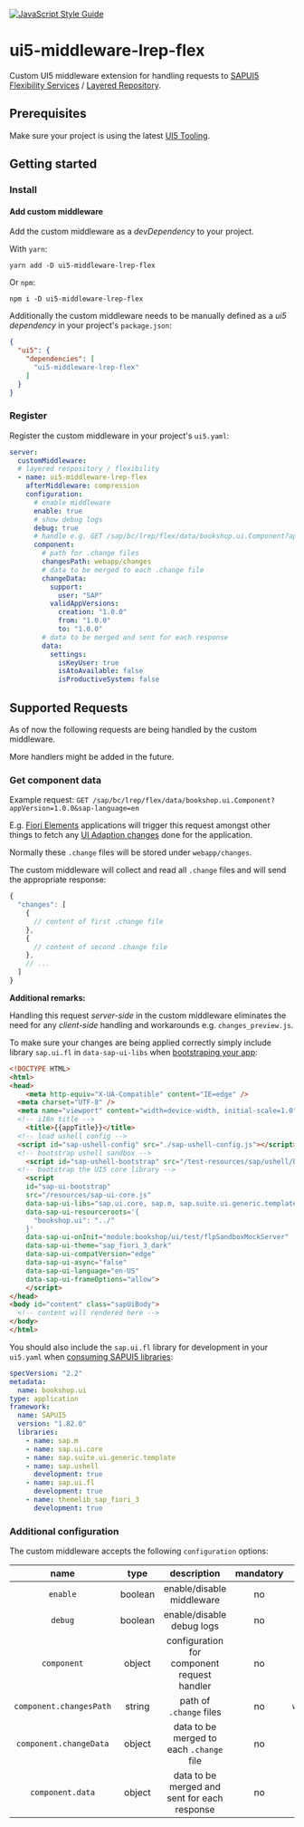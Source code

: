 [![JavaScript Style Guide](https://img.shields.io/badge/code_style-standard-brightgreen.svg)](https://standardjs.com)

# ui5-middleware-lrep-flex

Custom UI5 middleware extension for handling requests to [SAPUI5 Flexibility Services](https://help.sap.com/viewer/468a97775123488ab3345a0c48cadd8f/7.51.11/en-US/a8e55aa2f8bc4127923b20685a6d1621.html) / [Layered Repository](https://help.sap.com/viewer/468a97775123488ab3345a0c48cadd8f/7.51.11/en-US/9e6305746b8742f69faa55fae27ee220.html).

## Prerequisites

Make sure your project is using the latest [UI5 Tooling](https://sap.github.io/ui5-tooling/pages/GettingStarted/).

## Getting started

### Install

#### Add custom middleware

Add the custom middleware as a _devDependency_ to your project.

With `yarn`:

```shell
yarn add -D ui5-middleware-lrep-flex
```

Or `npm`:

```shell
npm i -D ui5-middleware-lrep-flex
```

Additionally the custom middleware needs to be manually defined as a _ui5 dependency_ in your project's `package.json`:

```json
{
  "ui5": {
    "dependencies": [
      "ui5-middleware-lrep-flex"
    ]
  }
}
```

### Register

Register the custom middleware in your project's `ui5.yaml`:

```yaml
server:
  customMiddleware:
  # layered respository / flexibility
  - name: ui5-middleware-lrep-flex
    afterMiddleware: compression
    configuration:
      # enable middleware
      enable: true
      # show debug logs
      debug: true
      # handle e.g. GET /sap/bc/lrep/flex/data/bookshop.ui.Component?appVersion=1.0.0&sap-language=en
      component:
        # path for .change files
        changesPath: webapp/changes
        # data to be merged to each .change file
        changeData:
          support:
            user: "SAP"
          validAppVersions:
            creation: "1.0.0"
            from: "1.0.0"
            to: "1.0.0"
        # data to be merged and sent for each response
        data:
          settings:
            isKeyUser: true
            isAtoAvailable: false
            isProductiveSystem: false
```

## Supported Requests

As of now the following requests are being handled by the custom middleware.

More handlers might be added in the future.

### Get component data

Example request: `GET /sap/bc/lrep/flex/data/bookshop.ui.Component?appVersion=1.0.0&sap-language=en`

E.g. [Fiori Elements](https://help.sap.com/viewer/468a97775123488ab3345a0c48cadd8f/202009.000/en-US/03265b0408e2432c9571d6b3feb6b1fd.html) applications will trigger this request amongst other things to fetch any [UI Adaption changes](https://help.sap.com/viewer/468a97775123488ab3345a0c48cadd8f/202009.000/en-US/0d2f1a9ebd2d4a4c906216ded1d33783.html) done for the application.

Normally these `.change` files will be stored under `webapp/changes`.

The custom middleware will collect and read all `.change` files and will send the appropriate response:

```javascript
{
  "changes": [
    {
      // content of first .change file
    },
    {
      // content of second .change file
    },
    // ...
  ]
}
```

**Additional remarks:**

Handling this request _server-side_ in the custom middleware eliminates the need for any _client-side_ handling and workarounds e.g. `changes_preview.js`.

To make sure your changes are being applied correctly simply include library `sap.ui.fl` in `data-sap-ui-libs` when [bootstraping your app](https://sapui5.hana.ondemand.com/#/topic/a04b0d10fb494d1cb722b9e341b584ba):

```html
<!DOCTYPE HTML>
<html>
<head>
	<meta http-equiv="X-UA-Compatible" content="IE=edge" />
  <meta charset="UTF-8" />
  <meta name="viewport" content="width=device-width, initial-scale=1.0" />
  <!-- i18n title -->
	<title>{{appTitle}}</title>
  <!-- load ushell config -->
  <script id="sap-ushell-config" src="./sap-ushell-config.js"></script>
  <!-- bootstrap ushell sandbox -->
	<script id="sap-ushell-bootstrap" src="/test-resources/sap/ushell/bootstrap/sandbox.js"></script>
  <!-- bootstrap the UI5 core library -->
	<script
    id="sap-ui-bootstrap"
    src="/resources/sap-ui-core.js"
    data-sap-ui-libs="sap.ui.core, sap.m, sap.suite.ui.generic.template, sap.ushell, sap.ui.fl"
    data-sap-ui-resourceroots='{
      "bookshop.ui": "../"
    }'
    data-sap-ui-onInit="module:bookshop/ui/test/flpSandboxMockServer"
    data-sap-ui-theme="sap_fiori_3_dark"
    data-sap-ui-compatVersion="edge"
    data-sap-ui-async="false"
    data-sap-ui-language="en-US"
    data-sap-ui-frameOptions="allow">
	</script>
</head>
<body id="content" class="sapUiBody">
  <!-- content will rendered here -->
</body>
</html>
```

You should also include the `sap.ui.fl` library for development in your `ui5.yaml` when [consuming SAPUI5 libraries](https://sap.github.io/ui5-tooling/pages/SAPUI5/):

```yaml
specVersion: "2.2"
metadata:
  name: bookshop.ui
type: application
framework:
  name: SAPUI5
  version: "1.82.0"
  libraries:
    - name: sap.m
    - name: sap.ui.core
    - name: sap.suite.ui.generic.template
    - name: sap.ushell
      development: true
    - name: sap.ui.fl
      development: true
    - name: themelib_sap_fiori_3
      development: true
```

### Additional configuration

The custom middleware accepts the following `configuration` options:

| name                     | type    | description                                  | mandatory | default          |
|:------------------------:|:-------:|:--------------------------------------------:|:---------:|:----------------:|
| `enable`                 | boolean | enable/disable middleware                    | no        | `true`           |
| `debug`                  | boolean | enable/disable debug logs                    | no        | `false`          |
| `component`              | object  | configuration for component request handler  | no        | `{}`             |
| `component.changesPath`  | string  | path of `.change` files                      | no        | `webapp/changes` |
| `component.changeData`   | object  | data to be merged to each `.change` file     | no        | `{}`             |
| `component.data`         | object  | data to be merged and sent for each response | no        | `{}`             |

